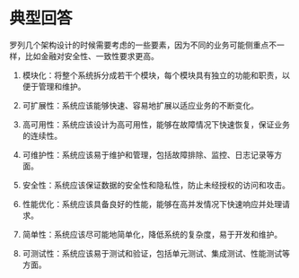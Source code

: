 # 典型回答


罗列几个架构设计的时候需要考虑的一些要素，因为不同的业务可能侧重点不一样，比如金融对安全性、一致性要求更高。



1. 模块化：将整个系统拆分成若干个模块，每个模块具有独立的功能和职责，以便于管理和维护。



2. 可扩展性：系统应该能够快速、容易地扩展以适应业务的不断变化。



3. 高可用性：系统应该设计为高可用性，能够在故障情况下快速恢复，保证业务的连续性。



4. 可维护性：系统应该易于维护和管理，包括故障排除、监控、日志记录等方面。



5. 安全性：系统应该保证数据的安全性和隐私性，防止未经授权的访问和攻击。



6. 性能优化：系统应该具备良好的性能，能够在高并发情况下快速响应并处理请求。



7. 简单性：系统应该尽可能地简单化，降低系统的复杂度，易于开发和维护。



8. 可测试性：系统应该易于测试和验证，包括单元测试、集成测试、性能测试等方面。

